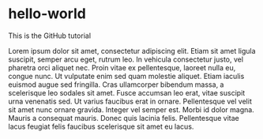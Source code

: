 # hello-world
This is the GitHub tutorial

Lorem ipsum dolor sit amet, consectetur adipiscing elit. Etiam sit amet ligula suscipit, semper arcu eget, rutrum leo. In vehicula consectetur justo, vel pharetra orci aliquet nec. Proin vitae ex pellentesque, laoreet nulla eu, congue nunc. Ut vulputate enim sed quam molestie aliquet. Etiam iaculis euismod augue sed fringilla. Cras ullamcorper bibendum massa, a scelerisque leo sodales sit amet. Fusce accumsan leo erat, vitae suscipit urna venenatis sed. Ut varius faucibus erat in ornare. Pellentesque vel velit sit amet nunc ornare gravida. Integer vel semper est. Morbi id dolor magna. Mauris a consequat mauris. Donec quis lacinia felis. Pellentesque vitae lacus feugiat felis faucibus scelerisque sit amet eu lacus.
